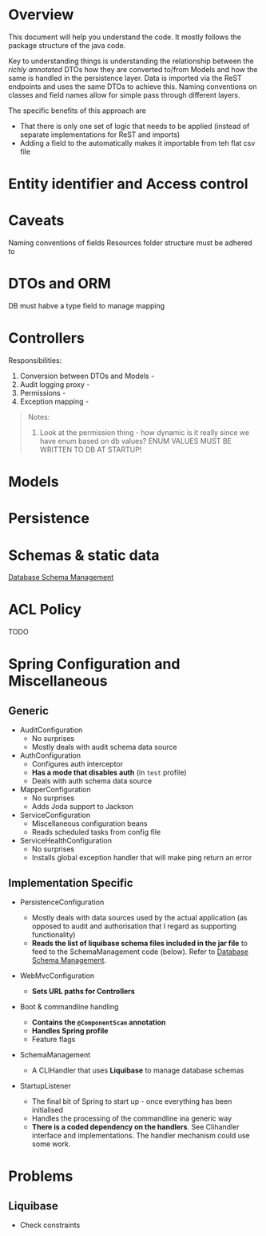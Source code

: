 Overview
==========
This document will help you understand the code. It mostly follows the package structure of the java code.

Key to understanding things is understanding the relationship between the *richly annotated* DTOs how they are converted to/from Models and how the same is handled in the persistence layer.
Data is imported via the ReST endpoints and uses the same DTOs to achieve this. Naming conventions on classes and field names allow for simple pass through different layers.

The specific benefits of this approach are 
* That there is only one set of logic that needs to be applied (instead of separate implementations for ReST and imports)
* Adding a field to the automatically makes it importable from teh flat csv file




Entity identifier and Access control
====================================

Caveats
========
Naming conventions of fields
Resources folder structure must be adhered to


DTOs and ORM
============
DB must habve a type field to manage mapping


Controllers
===========

Responsibilities:
1. Conversion between DTOs and Models -
2. Audit logging proxy - 
3. Permissions -
4. Exception mapping -

> Notes:
> 1. Look at the permission thing - how dynamic is it really since we have enum based on db values? ENUM VALUES MUST BE WRITTEN TO DB AT STARTUP!


Models
======


Persistence
===========



Schemas & static data
=====================

[Database Schema Management](Service/src/main/resources/README.md)


ACL Policy
==========
TODO


Spring Configuration and Miscellaneous
======================================

Generic
-------

* AuditConfiguration
    + No surprises
    + Mostly deals with audit schema data source
* AuthConfiguration
    + Configures auth interceptor
    + **Has a mode that disables auth** (in `test` profile)
    + Deals with auth schema data source
* MapperConfiguration
    + No surprises
    + Adds Joda support to Jackson
* ServiceConfiguration
    + Miscellaneous configuration beans
    + Reads scheduled tasks from config file
* ServiceHealthConfiguration
    + No surprises
    + Installs global exception handler that will make ping return an error

Implementation Specific 
------------------------

* PersistenceConfiguration
    + Mostly deals with data sources used by the actual application (as opposed to audit and authorisation that I regard as supporting functionality)
    + **Reads the list of liquibase schema files included in the jar file** to feed to the SchemaManagement code (below). Refer to [Database Schema Management](Service/src/main/resources/README.md).
* WebMvcConfiguration
    + **Sets URL paths for Controllers**

* Boot & commandline handling
    + **Contains the `@ComponentScan` annotation**
    + **Handles Spring profile**
    + Feature flags
* SchemaManagement
    + A CLIHandler that uses **Liquibase** to manage database schemas
* StartupListener
    + The final bit of Spring to start up - once everything has been initialised
    + Handles the processing of the commandline ina generic way
    + **There is a coded dependency on the handlers**. See Clihandler interface and implementations. The handler mechanism could use some work.


Problems
========

Liquibase
---------

* Check constraints

